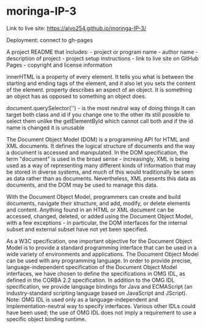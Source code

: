 # moringa-IP-3

Link to live site: https://alvo254.github.io/moringa-IP-3/

Deployment: connect to gh-pages 

A project README that includes: - project or program name - author name - description of project - project setup instructions - link to live site on GitHub Pages - copyright and license information


innerHTML is a property of every element. It tells you what is between the starting and ending tags of the element, and it also let you sets the content of the element. property describes an aspect of an object. It is something an object has as opposed to something an object does.


document.querySelector('') - is the most neutral way of doing things 
It can target both class and id if you change one to the other its still possible to select them unlike the getElementById which cannot call both and if the id name is changed it is unusable 

The Document Object Model (DOM) is a programming API for HTML and XML documents. It defines the logical structure of documents and the way a document is accessed and manipulated. In the DOM specification, the term "document" is used in the broad sense - increasingly, XML is being used as a way of representing many different kinds of information that may be stored in diverse systems, and much of this would traditionally be seen as data rather than as documents. Nevertheless, XML presents this data as documents, and the DOM may be used to manage this data.

With the Document Object Model, programmers can create and build documents, navigate their structure, and add, modify, or delete elements and content. Anything found in an HTML or XML document can be accessed, changed, deleted, or added using the Document Object Model, with a few exceptions - in particular, the DOM interfaces for the internal subset and external subset have not yet been specified.

As a W3C specification, one important objective for the Document Object Model is to provide a standard programming interface that can be used in a wide variety of environments and applications. The Document Object Model can be used with any programming language. In order to provide precise, language-independent specification of the Document Object Model interfaces, we have chosen to define the specifications in OMG IDL, as defined in the CORBA 2.2 specification. In addition to the OMG IDL specification, we provide language bindings for Java and ECMAScript (an industry-standard scripting language based on JavaScript and JScript). Note: OMG IDL is used only as a language-independent and implementation-neutral way to specify interfaces. Various other IDLs could have been used; the use of OMG IDL does not imply a requirement to use a specific object binding runtime.